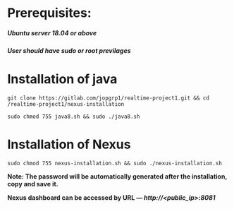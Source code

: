 # Prerequisites:

##### _Ubuntu server 18.04 or above_
##### _User should have sudo or root previlages_

# Installation of java

 ```
 git clone https://gitlab.com/jopgrp1/realtime-project1.git && cd /realtime-project1/nexus-installation
 ```

```
sudo chmod 755 java8.sh && sudo ./java8.sh
```

# Installation of Nexus

```
sudo chmod 755 nexus-installation.sh && sudo ./nexus-installation.sh
```
**Note: The password will be automatically generated after the installation, copy and save it.**

**Nexus dashboard can be accessed by URL — _http://<public_ip>:8081_**

